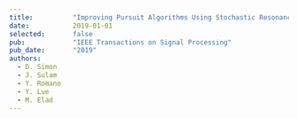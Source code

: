 ```yaml
---
title:          "Improving Pursuit Algorithms Using Stochastic Resonance"
date:           2019-01-01
selected:       false
pub:            "IEEE Transactions on Signal Processing"
pub_date:       "2019"
authors:
  - D. Simon
  - J. Sulam
  - Y. Romano
  - Y. Lue
  - M. Elad
---
```

